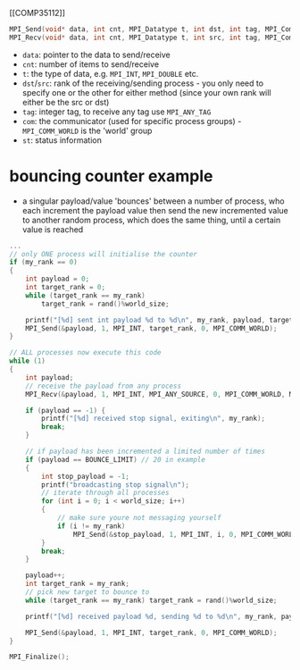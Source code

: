 [[COMP35112]]

```C
MPI_Send(void* data, int cnt, MPI_Datatype t, int dst, int tag, MPI_Comm com);
MPI_Recv(void* data, int cnt, MPI_Datatype t, int src, int tag, MPI_Comm com, MPI_Status* st);
```

- `data`: pointer to the data to send/receive
- `cnt`: number of items to send/receive
- `t`: the type of data, e.g. `MPI_INT`, `MPI_DOUBLE` etc.
- `dst`/`src`: rank of the receiving/sending process - you only need to specify one or the other for either method (since your own rank will either be the src or dst)
- `tag`: integer tag, to receive any tag use `MPI_ANY_TAG`
- `com`: the communicator (used for specific process groups) - `MPI_COMM_WORLD` is the 'world' group
- `st`: status information

# bouncing counter example
- a singular payload/value 'bounces' between a number of process, who each increment the payload value then send the new incremented value to another random process, which does the same thing, until a certain value is reached
```C
...
// only ONE process will initialise the counter
if (my_rank == 0)
{
	int payload = 0;
	int target_rank = 0;
	while (target_rank == my_rank)
		target_rank = rand()%world_size;

	printf("[%d] sent int payload %d to %d\n", my_rank, payload, target_rank);
	MPI_Send(&payload, 1, MPI_INT, target_rank, 0, MPI_COMM_WORLD);
}

// ALL processes now execute this code
while (1)
{
	int payload;
	// receive the payload from any process
	MPI_Recv(&payload, 1, MPI_INT, MPI_ANY_SOURCE, 0, MPI_COMM_WORLD, MPI_STATUS_IGNORE);

	if (payload == -1) {
		printf("[%d] received stop signal, exiting\n", my_rank);
		break;
	}

	// if payload has been incremented a limited number of times
	if (payload == BOUNCE_LIMIT) // 20 in example
	{
		int stop_payload = -1;
		printf("broadcasting stop signal\n");
		// iterate through all processes
		for (int i = 0; i < world_size; i++)
		{
			// make sure youre not messaging yourself
			if (i != my_rank)
				MPI_Send(&stop_payload, 1, MPI_INT, i, 0, MPI_COMM_WORLD);
		}
		break;
	}

	payload++;
	int target_rank = my_rank;
	// pick new target to bounce to
	while (target_rank == my_rank) target_rank = rand()%world_size;

	printf("[%d] received payload %d, sending %d to %d\n", my_rank, payload-1, payload, target_rank);

	MPI_Send(&payload, 1, MPI_INT, target_rank, 0, MPI_COMM_WORLD);
}

MPI_Finalize();

```